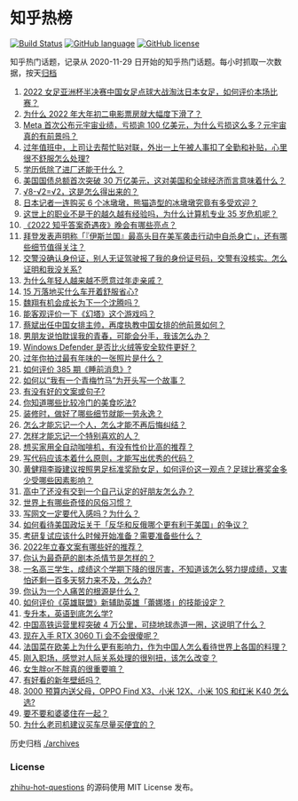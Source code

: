 # 知乎热榜
[![Build Status](https://github.com/ToWeLong/zhihu-hot-questions/workflows/CI/badge.svg)](https://github.com/ToWeLong/zhihu-hot-questions/actions)
[![GitHub language](https://img.shields.io/badge/language-golang-orange.svg)](https://golang.org/)
[![GitHub license](https://img.shields.io/github/license/ToWeLong/zhihu-hot-questions)](https://github.com/ToWeLong/zhihu-hot-questions/blob/main/LICENSE)

知乎热门话题，记录从 2020-11-29 日开始的知乎热门话题。每小时抓取一次数据，按天[归档](./archives)

<!-- BEGIN -->

1. [2022 女足亚洲杯半决赛中国女足点球大战淘汰日本女足，如何评价本场比赛？](https://www.zhihu.com/question/514625241)
1. [为什么 2022 年大年初二电影票房就大幅度下滑了？](https://www.zhihu.com/question/514501854)
1. [Meta 首次公布元宇宙业绩，亏损逾 100 亿美元，为什么亏损这么多？元宇宙真的有前景吗？](https://www.zhihu.com/question/514568309)
1. [过年值班中，上司让去帮忙贴对联，外出一上午被人事扣了全勤和补贴，心里很不舒服怎么处理?](https://www.zhihu.com/question/514437970)
1. [学历低除了进厂还能干什么？](https://www.zhihu.com/question/440486008)
1. [美国国债总额首次突破 30 万亿美元，这对美国和全球经济而言意味着什么？](https://www.zhihu.com/question/514472622)
1. [√8-√2=√2，这是怎么得出来的？](https://www.zhihu.com/question/461209225)
1. [日本记者一连购买 6 个冰墩墩，熊猫造型的冰墩墩究竟有多受欢迎？](https://www.zhihu.com/question/514555965)
1. [这世上的职业不是干的越久越有经验吗，为什么计算机专业 35 岁危机呢？](https://www.zhihu.com/question/514484681)
1. [《2022 知乎答案奇遇夜》晚会有哪些亮点？](https://www.zhihu.com/question/513941351)
1. [拜登发表声明称「『伊斯兰国』最高头目在美军袭击行动中自杀身亡」，还有哪些细节值得关注？](https://www.zhihu.com/question/514691168)
1. [交警没确认身份证，别人无证驾驶报了我的身份证号码，交警有没核实。怎么证明和我没关系?](https://www.zhihu.com/question/514114610)
1. [为什么年轻人越来越不愿意过年走亲戚？](https://www.zhihu.com/question/513810464)
1. [15 万落地买什么车开着舒服省心?](https://www.zhihu.com/question/441839447)
1. [魏翔有机会成长为下一个沈腾吗？](https://www.zhihu.com/question/510839337)
1. [能客观评价一下《幻塔》这个游戏吗？](https://www.zhihu.com/question/441381702)
1. [蔡斌出任中国女排主帅，再度执教中国女排的他前景如何？](https://www.zhihu.com/question/512169657)
1. [男朋友说怕耽误我的青春，可能会分手，我该怎么办？](https://www.zhihu.com/question/514695875)
1. [Windows Defender 是否比火绒等安全软件更好？](https://www.zhihu.com/question/510026987)
1. [过年你拍过最有年味的一张照片是什么？](https://www.zhihu.com/question/513773245)
1. [如何评价 385 期《睡前消息》?](https://www.zhihu.com/question/513876960)
1. [如何以“我有一个青梅竹马”为开头写一个故事？](https://www.zhihu.com/question/437521050)
1. [有没有好的文案或句子?](https://www.zhihu.com/question/513356660)
1. [你知道哪些比较冷门的美食吃法?](https://www.zhihu.com/question/59572494)
1. [装修时，做好了哪些细节就能一劳永逸？](https://www.zhihu.com/question/342072355)
1. [怎么才能忘记一个人，怎么才能不再后悔纠结？](https://www.zhihu.com/question/514640687)
1. [怎样才能忘记一个特别喜欢的人？](https://www.zhihu.com/question/513996134)
1. [想买家用全自动咖啡机，有没有性价比高的推荐？](https://www.zhihu.com/question/66754092)
1. [写代码应该本着什么原则，才能写出优秀的代码？](https://www.zhihu.com/question/513777435)
1. [黄健翔李璇建议按照男足标准奖励女足，如何评价这一观点？足球比赛奖金多少受哪些因素影响？](https://www.zhihu.com/question/514718454)
1. [高中了还没有交到一个自己认定的好朋友怎么办？](https://www.zhihu.com/question/514305144)
1. [世界上有哪些奇怪的风俗习惯？](https://www.zhihu.com/question/282567654)
1. [写网文一定要代入感吗？为什么？](https://www.zhihu.com/question/513972491)
1. [如何看待美国政坛关于「反华和反俄哪个更有利于美国」的争议？](https://www.zhihu.com/question/514576544)
1. [考研复试应该什么时候开始准备？需要准备些什么？](https://www.zhihu.com/question/509800988)
1. [2022年立春文案有哪些好的推荐？](https://www.zhihu.com/question/513140513)
1. [你认为最奇葩的剧本杀情节是怎样的？](https://www.zhihu.com/question/512143821)
1. [一名高三学生，成绩这个学期下降的很厉害，不知道该怎么努力提成绩，又害怕还剩一百多天努力来不及，怎么办?](https://www.zhihu.com/question/514405694)
1. [你认为一个人痛苦的根源是什么？](https://www.zhihu.com/question/511925244)
1. [如何评价《英雄联盟》新辅助英雄「蕾娜塔」的技能设定？](https://www.zhihu.com/question/514348966)
1. [专升本，英语到底怎么学?](https://www.zhihu.com/question/453772487)
1. [中国高铁运营里程突破 4 万公里，可绕地球赤道一圈，这说明了什么？](https://www.zhihu.com/question/509069731)
1. [现在入手 RTX 3060 Ti 会不会很傻呢？](https://www.zhihu.com/question/512606498)
1. [法国菜在欧美上为什么更有影响力，作为中国人怎么看待世界上各国的料理？](https://www.zhihu.com/question/36639782)
1. [刚入职场，感觉对人际关系处理的很别扭，该怎么改变？](https://www.zhihu.com/question/507698090)
1. [女生胖or不胖真的很重要嘛？](https://www.zhihu.com/question/513698447)
1. [有好看的新年壁纸吗？](https://www.zhihu.com/question/513280628)
1. [3000 预算内送父母，OPPO Find X3、小米 12X、小米 10S 和红米 K40 怎么选?](https://www.zhihu.com/question/514250725)
1. [要不要和婆婆住在一起？](https://www.zhihu.com/question/505970499)
1. [为什么老司机建议买车尽量买便宜的？](https://www.zhihu.com/question/484642082)

<!-- END -->

历史归档 [./archives](./archives)


### License
[zhihu-hot-questions](https://github.com/towelong/zhihu-hot-questions) 的源码使用 MIT License 发布。